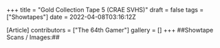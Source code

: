 +++
title = "Gold Collection Tape 5 (CRAE SVHS)"
draft = false
tags = ["Showtapes"]
date = 2022-04-08T03:16:12Z

[Article]
contributors = ["The 64th Gamer"]
gallery = []
+++
##Showtape Scans / Images:##
